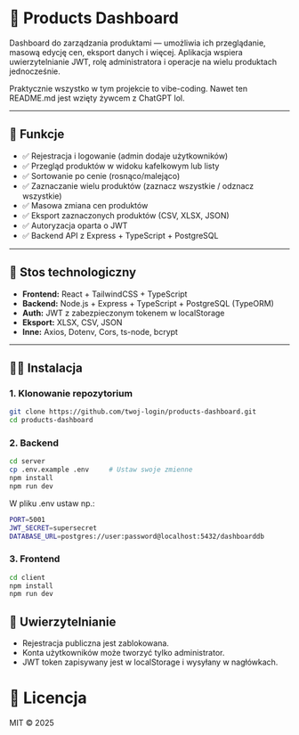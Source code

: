 # 🛒 Products Dashboard

Dashboard do zarządzania produktami — umożliwia ich przeglądanie, masową edycję cen, eksport danych i więcej. Aplikacja wspiera uwierzytelnianie JWT, rolę administratora i operacje na wielu produktach jednocześnie.

Praktycznie wszystko w tym projekcie to vibe-coding. Nawet ten README.md jest wzięty żywcem z ChatGPT lol.

---

## 🚀 Funkcje

- ✅ Rejestracja i logowanie (admin dodaje użytkowników)
- ✅ Przegląd produktów w widoku kafelkowym lub listy
- ✅ Sortowanie po cenie (rosnąco/malejąco)
- ✅ Zaznaczanie wielu produktów (zaznacz wszystkie / odznacz wszystkie)
- ✅ Masowa zmiana cen produktów
- ✅ Eksport zaznaczonych produktów (CSV, XLSX, JSON)
- ✅ Autoryzacja oparta o JWT
- ✅ Backend API z Express + TypeScript + PostgreSQL

---

## 🧱 Stos technologiczny

- **Frontend:** React + TailwindCSS + TypeScript
- **Backend:** Node.js + Express + TypeScript + PostgreSQL (TypeORM)
- **Auth:** JWT z zabezpieczonym tokenem w localStorage
- **Eksport:** XLSX, CSV, JSON
- **Inne:** Axios, Dotenv, Cors, ts-node, bcrypt

---

## 🧑‍💻 Instalacja

### 1. Klonowanie repozytorium

```bash
git clone https://github.com/twoj-login/products-dashboard.git
cd products-dashboard
```

### 2. Backend
```bash
cd server
cp .env.example .env     # Ustaw swoje zmienne
npm install
npm run dev
```

W pliku .env ustaw np.:
```bash
PORT=5001
JWT_SECRET=supersecret
DATABASE_URL=postgres://user:password@localhost:5432/dashboarddb
```

### 3. Frontend
```bash
cd client
npm install
npm run dev
```

## 🔐 Uwierzytelnianie

- Rejestracja publiczna jest zablokowana.
- Konta użytkowników może tworzyć tylko administrator.
- JWT token zapisywany jest w localStorage i wysyłany w nagłówkach.

# 📝 Licencja
MIT © 2025
